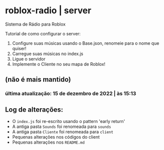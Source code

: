 # roblox-radio | server
Sistema de Rádio para Roblox

Tutorial de como configurar o server:
  1. Configure suas músicas usando o Base.json, renomeie para o nome que quiser!
  2. Carregue suas músicas no index.js
  3. Ligue o servidor
  4. Implemente o Cliente no seu mapa de Roblox!

## (não é mais mantido)
### última atualização: 15 de dezembro de 2022 | às 15:13

## Log de alterações:
- O `index.js` foi re-escrito usando o pattern 'early return'
- A antiga pasta `Sounds` foi renomeada para `sounds`
- A antiga pasta `Cliente` foi renomeada para `client`
- Pequenas alterações nos códigos do client
- Pequenas alterações nos `README.md`